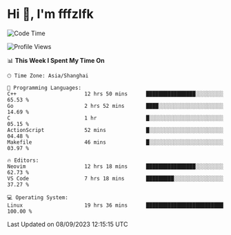 # Hi 👋, I'm fffzlfk

<!--START_SECTION:waka-->
![Code Time](http://img.shields.io/badge/Code%20Time-400%20hrs%209%20mins-blue)

![Profile Views](http://img.shields.io/badge/Profile%20Views-0-blue)

📊 **This Week I Spent My Time On** 

```text
🕑︎ Time Zone: Asia/Shanghai

💬 Programming Languages: 
C++                      12 hrs 50 mins      ████████████████░░░░░░░░░   65.53 % 
Go                       2 hrs 52 mins       ████░░░░░░░░░░░░░░░░░░░░░   14.69 % 
C                        1 hr                █░░░░░░░░░░░░░░░░░░░░░░░░   05.15 % 
ActionScript             52 mins             █░░░░░░░░░░░░░░░░░░░░░░░░   04.48 % 
Makefile                 46 mins             █░░░░░░░░░░░░░░░░░░░░░░░░   03.97 % 

🔥 Editors: 
Neovim                   12 hrs 18 mins      ████████████████░░░░░░░░░   62.73 % 
VS Code                  7 hrs 18 mins       █████████░░░░░░░░░░░░░░░░   37.27 % 

💻 Operating System: 
Linux                    19 hrs 36 mins      █████████████████████████   100.00 % 
```


 Last Updated on 08/09/2023 12:15:15 UTC
<!--END_SECTION:waka-->
